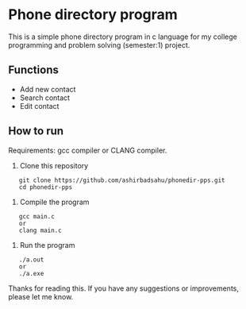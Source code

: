 # Phone directory program
  This is a simple phone directory program in c language for my college programming and problem solving (semester:1) project.
## Functions
  - Add new contact
  - Search contact
  - Edit contact

## How to run
Requirements: gcc compiler or CLANG compiler.
 1. Clone this repository
  ```
     git clone https://github.com/ashirbadsahu/phonedir-pps.git
     cd phonedir-pps
  ```
 1. Compile the program
  ```
     gcc main.c
     or
     clang main.c
  ```
 1. Run the program
  ```
     ./a.out
     or
     ./a.exe
  ``` 

Thanks for reading this. If you have any suggestions or improvements, please let me know.